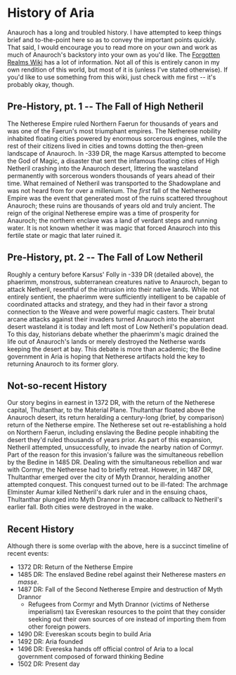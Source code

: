# History of Aria

Anauroch has a long and troubled history. I have attempted to keep things brief and to-the-point here so as to convey the important points quickly. That said, I would encourage you to read more on your own and work as much of Anauroch's backstory into your own as you'd like. The [Forgotten Realms Wiki](https://forgottenrealms.fandom.com/) has a lot of information. Not all of this is entirely canon in my own rendition of this world, but most of it is (unless I've stated otherwise). If you'd like to use something from this wiki, just check with me first -- it's probably okay, though.

## Pre-History, pt. 1 -- The Fall of High Netheril

The Netherese Empire ruled Northern Faerun for thousands of years and was one of the Faerun's most triumphant empires. The Netherese nobility inhabited floating cities powered by enormous sorcerous engines, while the rest of their citizens lived in cities and towns dotting the then-green landscape of Anauroch. In -339 DR, the mage Karsus attempted to become the God of Magic, a disaster that sent the infamous floating cities of High Netheril crashing into the Anauroch desert, littering the wasteland permanently with sorcerous wonders thousands of years ahead of their time. What remained of Netheril was transported to the Shadowplane and was not heard from for over a millenium. The _first_ fall of the Netherese Empire was the event that generated most of the ruins scattered throughout Anauroch; these ruins are thousands of years old and truly ancient. The reign of the original Netherese empire was a time of prosperity for Anauroch; the northern enclave was a land of verdant steps and running water. It is not known whether it was magic that forced Anauroch into this fertile state or magic that later ruined it.

## Pre-History, pt. 2 -- The Fall of Low Netheril

Roughly a century before Karsus' Folly in -339 DR (detailed above), the phaerimm, monstrous, subterranean creatures native to Anauroch, began to attack Netheril, resentful of the intrusion into their native lands. While not entirely sentient, the phaerimm were sufficiently intelligent to be capable of coordinated attacks and strategy, and they had in their favor a strong connection to the Weave and were powerful magic casters. Their brutal arcane attacks against their invaders turned Anauroch into the aberrant desert wasteland it is today and left most of Low Netheril's population dead. To this day, historians debate whether the phaerimm's magic drained the life out of Anauroch's lands or merely destroyed the Netherse wards keeping the desert at bay. This debate is more than academic; the Bedine government in Aria is hoping that Netherese artifacts hold the key to returning Anauroch to its former glory.

## Not-so-recent History

Our story begins in earnest in 1372 DR, with the return of the Netherese capital, Thultanthar, to the Material Plane. Thultanthar floated above the Anauroch desert, its return heralding a century-long (brief, by comparison) return of the Netherse empire. The Netherese set out re-establishing a hold on Northern Faerun, including enslaving the Bedine people inhabiting the desert they'd ruled thousands of years prior. As part of this expansion, Netheril attempted, unsuccessfully, to invade the nearby nation of Cormyr. Part of the reason for this invasion's failure was the simultaneous rebellion by the Bedine in 1485 DR. Dealing with the simultaneous rebellion and war with Cormyr, the Netherese had to briefly retreat. However, in 1487 DR, Thultanthar emerged over the city of Myth Drannor, heralding another attempted conquest. This conquest turned out to be ill-fated: The archmage Elminster Aumar killed Netheril's dark ruler and in the ensuing chaos, Thultanthar plunged into Myth Drannor in a macabre callback to Netheril's earlier fall. Both cities were destroyed in the wake.

## Recent History

Although there is some overlap with the above, here is a succinct timeline of recent events:

* 1372 DR: Return of the Netherse Empire
* 1485 DR: The enslaved Bedine rebel against their Netherese masters _en masse_.
* 1487 DR: Fall of the Second Netherese Empire and destruction of Myth Drannor
  * Refugees from Cormyr and Myth Drannor (victims of Netherse imperialism) tax Evereskan resources to the point that they consider seeking out their own sources of ore instead of importing them from other foreign powers.
* 1490 DR: Evereskan scouts begin to build Aria
* 1492 DR: Aria founded
* 1496 DR: Evereska hands off official control of Aria to a local government composed of forward thinking Bedine
* 1502 DR: Present day

